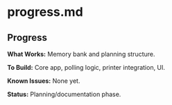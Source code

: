 # progress.md

## Progress

**What Works:** Memory bank and planning structure.

**To Build:** Core app, polling logic, printer integration, UI.

**Known Issues:** None yet.

**Status:** Planning/documentation phase.
